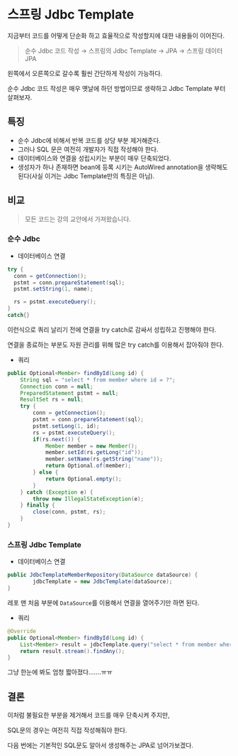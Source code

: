 # 스프링 Jdbc Template
지금부터 코드를 어떻게 단순화 하고 효율적으로 작성할지에 대한 내용들이 이어진다. 

> 순수 Jdbc 코드 작성 → 스프링의 Jdbc Template → JPA → 스프링 데이터 JPA

왼쪽에서 오른쪽으로 갈수록 훨씬 간단하게 작성이 가능하다.

순수 Jdbc 코드 작성은 매우 옛날에 하던 방법이므로 생략하고 Jdbc Template 부터 살펴보자. 

## 특징

- 순수 Jdbc에 비해서 반복 코드를 상당 부분 제거해준다.
- 그러나 SQL 문은 여전히 개발자가 직접 작성해야 한다.
- 데이터베이스와 연결을 성립시키는 부분이 매우 단축되었다.
- 생성자가 하나 존재하면 bean에 등록 시키는 AutoWired annotation을 생략해도 된다(사실 이거는 Jdbc Template만의 특징은 아님).

## 비교

> 모든 코드는 강의 교안에서 가져왔습니다.

### 순수 Jdbc

- 데이터베이스 연결

```java
try {
  conn = getConnection();
  pstmt = conn.prepareStatement(sql);
  pstmt.setString(1, name);

  rs = pstmt.executeQuery();
}
catch{}
```

이런식으로 쿼리 날리기 전에 연결을 try catch로 감싸서 성립하고 진행해야 한다. 

연결을 종료하는 부분도 자원 관리를 위해 많은 try catch를 이용해서 잡아줘야 한다. 

- 쿼리

```java
public Optional<Member> findById(Long id) {
    String sql = "select * from member where id = ?";
    Connection conn = null;
    PreparedStatement pstmt = null;
    ResultSet rs = null;
    try {
        conn = getConnection();
        pstmt = conn.prepareStatement(sql);
        pstmt.setLong(1, id);
        rs = pstmt.executeQuery();
        if(rs.next()) {
            Member member = new Member();
            member.setId(rs.getLong("id"));
            member.setName(rs.getString("name"));
            return Optional.of(member);
        } else {
            return Optional.empty();
        }
    } catch (Exception e) {
        throw new IllegalStateException(e);
    } finally {
        close(conn, pstmt, rs);
    } 
}
```

### 스프링 Jdbc Template

- 데이터베이스 연결

```java
public JdbcTemplateMemberRepository(DataSource dataSource) {
		jdbcTemplate = new JdbcTemplate(dataSource);
}
```

레포 맨 처음 부분에 `DataSource`를 이용해서 연결을 열어주기만 하면 된다. 

- 쿼리

```java
@Override
public Optional<Member> findById(Long id) {
    List<Member> result = jdbcTemplate.query("select * from member where id = ?", memberRowMapper(), id);
    return result.stream().findAny();
}
```

그냥 한눈에 봐도 엄청 짧아졌다.......ㅠㅠ 

## 결론

이처럼 불필요한 부분을 제거해서 코드를 매우 단축시켜 주지만, 

SQL문의 경우는 여전히 직접 작성해줘야 한다. 

다음 번에는 기본적인 SQL문도 알아서 생성해주는 JPA로 넘어가보겠다.
